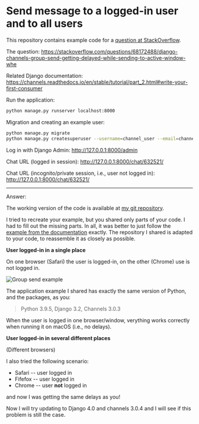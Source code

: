 # Send message to a logged-in user and to all users

This repository contains example code for a [question at StackOverflow](https://stackoverflow.com/questions/68172488/django-channels-group-send-getting-delayed-while-sending-to-active-window-whe).

The question: https://stackoverflow.com/questions/68172488/django-channels-group-send-getting-delayed-while-sending-to-active-window-whe

Related Django documentation: https://channels.readthedocs.io/en/stable/tutorial/part_2.html#write-your-first-consumer

Run the application:

```bash
python manage.py runserver localhost:8000
```

Migration and creating an example user:
```bash
python manage.py migrate
python manage.py createsuperuser --username=channel_user --email=channel@example.com
```

Log in with Django Admin: http://127.0.0.1:8000/admin

Chat URL (logged in session): http://127.0.0.1:8000/chat/632521/

Chat URL (incognito/private session, i.e., user not logged in): http://127.0.0.1:8000/chat/632521/ 

---

Answer:

The working version of the code is available at [my git repository](https://github.com/mikbuch/channels_send_chat).

I tried to recreate your example, but you shared only parts of your code. I had to fill out the missing parts. In all, it was better to just follow the [example from the documentation](https://channels.readthedocs.io/en/stable/tutorial/part_2.html#write-your-first-consumer) exactly. The repository I shared is adapted to your code, to reassemble it as closely as possible.

**User logged-in in a single place**

On one browser (Safari) the user is logged-in, on the other (Chrome) use is not logged in.

![Group send example](channels_group_send.gif)

The application example I shared has exactly the same version of Python, and the packages, as you:

 > Python 3.9.5, Django 3.2, Channels 3.0.3
 
When the user is logged in one browser/window, verything works correctly when running it on macOS (i.e., no delays).

**User logged-in in several different places**

(Different browsers)

I also tried the following scenario:

 * Safari -- user logged in
 * Fifefox -- user logged in
 * Chrome -- user **not** logged in

and now I was getting the same delays as you!

Now I will try updating to Django 4.0 and channels 3.0.4 and I will see if this problem is still the case.